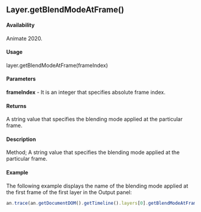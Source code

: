 ## Layer.getBlendModeAtFrame()	

#### Availability

Animate 2020.

#### Usage

layer.getBlendModeAtFrame(frameIndex)		

#### Parameters

**frameIndex** - It is an integer that specifies absolute frame index.	

#### Returns

A string value that specifies the blending mode applied at the particular frame.

#### Description

Method; A string value that specifies the blending mode applied at the particular frame.

#### Example

The following example displays the name of the blending mode applied at the first frame of the first layer in the Output panel:

```javascript
an.trace(an.getDocumentDOM().getTimeline().layers[0].getBlendModeAtFrame(0));
```